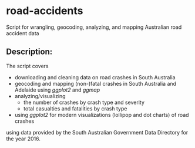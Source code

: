 # road-accidents
Script for wrangling, geocoding, analyzing, and mapping Australian road accident data

## Description: 

The script covers

* downloading and cleaning data on road crashes in South Australia 
* geocoding and mapping (non-)fatal crashes in South Australia and Adelaide using *ggplot2* and *ggmap*
* analyzing/visualizing 
    * the number of crashes by crash type and severity 
    * total casualties and fatalities by crash type 
* using *ggplot2* for modern visualizations (lollipop and dot charts) of road crashes

using data provided by the South Australian Government Data Directory for the year 2016.


